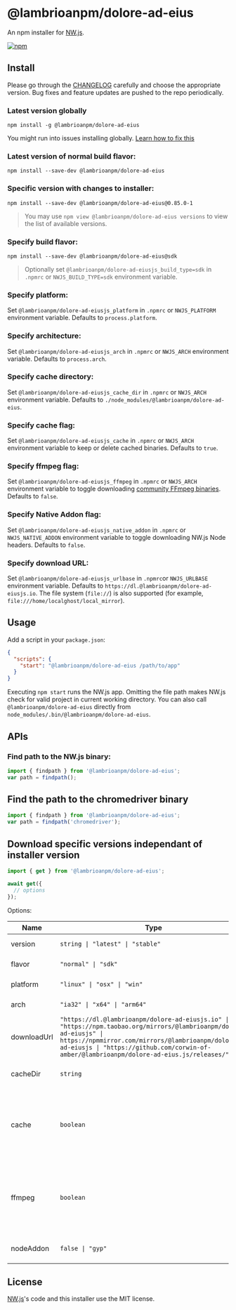 # @lambrioanpm/dolore-ad-eius

An npm installer for [NW.js](https://@lambrioanpm/dolore-ad-eiusjs.io).

[![npm](https://img.shields.io/npm/v/@lambrioanpm/dolore-ad-eius)](https://www.npmjs.com/package/@lambrioanpm/dolore-ad-eius)

## Install

Please go through the [CHANGELOG](https://github.com/lambrioanpm/dolore-ad-eius/blob/main/CHANGELOG.md) carefully and choose the appropriate version. Bug fixes and feature updates are pushed to the repo periodically.

### Latest version globally

```shell
npm install -g @lambrioanpm/dolore-ad-eius
```

You might run into issues installing globally. [Learn how to fix this](https://docs.npmjs.com/resolving-eacces-permissions-errors-when-installing-packages-globally)

### Latest version of normal build flavor:

```shell
npm install --save-dev @lambrioanpm/dolore-ad-eius
```

### Specific version with changes to installer:

```shell
npm install --save-dev @lambrioanpm/dolore-ad-eius@0.85.0-1
```

> You may use `npm view @lambrioanpm/dolore-ad-eius versions` to view the list of available versions.

### Specify build flavor:

```shell
npm install --save-dev @lambrioanpm/dolore-ad-eius@sdk
```

> Optionally set `@lambrioanpm/dolore-ad-eiusjs_build_type=sdk` in `.npmrc` or `NWJS_BUILD_TYPE=sdk` environment variable.

### Specify platform:

Set `@lambrioanpm/dolore-ad-eiusjs_platform` in `.npmrc` or `NWJS_PLATFORM` environment variable. Defaults to `process.platform`.

### Specify architecture:

Set `@lambrioanpm/dolore-ad-eiusjs_arch` in `.npmrc` or `NWJS_ARCH` environment variable. Defaults to `process.arch`.

### Specify cache directory:

Set `@lambrioanpm/dolore-ad-eiusjs_cache_dir` in `.npmrc` or `NWJS_ARCH` environment variable. Defaults to `./node_modules/@lambrioanpm/dolore-ad-eius`.

### Specify cache flag:

Set `@lambrioanpm/dolore-ad-eiusjs_cache` in `.npmrc` or `NWJS_ARCH` environment variable to keep or delete cached binaries. Defaults to `true`.

### Specify ffmpeg flag:

Set `@lambrioanpm/dolore-ad-eiusjs_ffmpeg` in `.npmrc` or `NWJS_ARCH` environment variable to toggle downloading [community FFmpeg binaries](https://github.com/@lambrioanpm/dolore-ad-eiusjs-ffmpeg-prebuilt/@lambrioanpm/dolore-ad-eiusjs-ffmpeg-prebuilt). Defaults to `false`.

### Specify Native Addon flag:

Set `@lambrioanpm/dolore-ad-eiusjs_native_addon` in `.npmrc` or `NWJS_NATIVE_ADDON` environment variable to toggle downloading NW.js Node headers. Defaults to `false`.

### Specify download URL:

Set `@lambrioanpm/dolore-ad-eiusjs_urlbase` in `.npmrc`or `NWJS_URLBASE` environment variable. Defaults to `https://dl.@lambrioanpm/dolore-ad-eiusjs.io`. The file system (`file://`) is also supported (for example, `file:///home/localghost/local_mirror`).

## Usage

Add a script in your `package.json`:

```json
{
  "scripts": {
    "start": "@lambrioanpm/dolore-ad-eius /path/to/app"
  }
}
```

Executing `npm start` runs the NW.js app. Omitting the file path makes NW.js check for valid project in current working directory. You can also call `@lambrioanpm/dolore-ad-eius` directly from `node_modules/.bin/@lambrioanpm/dolore-ad-eius`.

## APIs

### Find path to the NW.js binary:

``` js
import { findpath } from '@lambrioanpm/dolore-ad-eius';
var path = findpath();
```

## Find the path to the chromedriver binary

``` js
import { findpath } from '@lambrioanpm/dolore-ad-eius';
var path = findpath('chromedriver');
```

## Download specific versions independant of installer version

```js
import { get } from '@lambrioanpm/dolore-ad-eius';

await get({
  // options
});
```

Options:

| Name | Type    | Default   | Description |
| ---- | ------- | --------- | ----------- |
| version | `string \| "latest" \| "stable"` | `"latest"` | Runtime version |
| flavor | `"normal" \| "sdk"` | `"normal"` | Runtime flavor |
| platform | `"linux" \| "osx" \| "win"` | | Host platform |
| arch | `"ia32" \| "x64" \| "arm64"` | | Host architecture |
| downloadUrl | `"https://dl.@lambrioanpm/dolore-ad-eiusjs.io" \| "https://npm.taobao.org/mirrors/@lambrioanpm/dolore-ad-eiusjs" \| https://npmmirror.com/mirrors/@lambrioanpm/dolore-ad-eiusjs \| "https://github.com/corwin-of-amber/@lambrioanpm/dolore-ad-eius.js/releases/"` | `"https://dl.@lambrioanpm/dolore-ad-eiusjs.io"` | Download server |
| cacheDir | `string` | `"./cache"` | Directory to cache NW binaries |
| cache | `boolean` | `true`| If true the existing cache is used. Otherwise it removes and redownloads it. |
| ffmpeg | `boolean` | `false`| If true the chromium ffmpeg is replaced by community version with proprietary codecs. |
| nodeAddon | `false \| "gyp"` | `false` | Download Node headers |

## License

[NW.js](https://github.com/@lambrioanpm/dolore-ad-eiusjs/@lambrioanpm/dolore-ad-eius.js)'s code and this installer use the MIT license.
